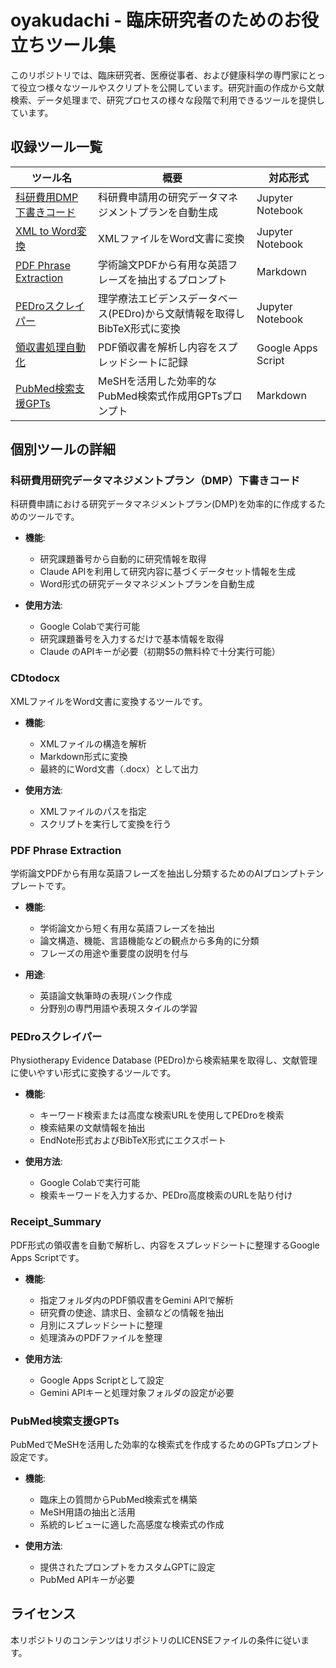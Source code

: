 # oyakudachi - 臨床研究者のためのお役立ちツール集

このリポジトリでは、臨床研究者、医療従事者、および健康科学の専門家にとって役立つ様々なツールやスクリプトを公開しています。研究計画の作成から文献検索、データ処理まで、研究プロセスの様々な段階で利用できるツールを提供しています。

## 収録ツール一覧

| ツール名 | 概要 | 対応形式 |
|---------|------|---------|
| [科研費用DMP下書きコード](#科研費用研究データマネジメントプランdmp下書きコード) | 科研費申請用の研究データマネジメントプランを自動生成 | Jupyter Notebook |
| [XML to Word変換](#cdtodocx) | XMLファイルをWord文書に変換 | Jupyter Notebook |
| [PDF Phrase Extraction](#pdf-phrase-extraction) | 学術論文PDFから有用な英語フレーズを抽出するプロンプト | Markdown |
| [PEDroスクレイパー](#pedroスクレイパー) | 理学療法エビデンスデータベース(PEDro)から文献情報を取得しBibTeX形式に変換 | Jupyter Notebook |
| [領収書処理自動化](#receipt_summary) | PDF領収書を解析し内容をスプレッドシートに記録 | Google Apps Script |
| [PubMed検索支援GPTs](#pubmed検索支援gpts) | MeSHを活用した効率的なPubMed検索式作成用GPTsプロンプト | Markdown |

## 個別ツールの詳細

### 科研費用研究データマネジメントプラン（DMP）下書きコード

科研費申請における研究データマネジメントプラン(DMP)を効率的に作成するためのツールです。

- **機能**: 
  - 研究課題番号から自動的に研究情報を取得
  - Claude APIを利用して研究内容に基づくデータセット情報を生成
  - Word形式の研究データマネジメントプランを自動生成

- **使用方法**:
  - Google Colabで実行可能
  - 研究課題番号を入力するだけで基本情報を取得
  - Claude のAPIキーが必要（初期$5の無料枠で十分実行可能）

### CDtodocx

XMLファイルをWord文書に変換するツールです。

- **機能**: 
  - XMLファイルの構造を解析
  - Markdown形式に変換
  - 最終的にWord文書（.docx）として出力

- **使用方法**:
  - XMLファイルのパスを指定
  - スクリプトを実行して変換を行う

### PDF Phrase Extraction

学術論文PDFから有用な英語フレーズを抽出し分類するためのAIプロンプトテンプレートです。

- **機能**: 
  - 学術論文から短く有用な英語フレーズを抽出
  - 論文構造、機能、言語機能などの観点から多角的に分類
  - フレーズの用途や重要度の説明を付与

- **用途**:
  - 英語論文執筆時の表現バンク作成
  - 分野別の専門用語や表現スタイルの学習

### PEDroスクレイパー

Physiotherapy Evidence Database (PEDro)から検索結果を取得し、文献管理に使いやすい形式に変換するツールです。

- **機能**: 
  - キーワード検索または高度な検索URLを使用してPEDroを検索
  - 検索結果の文献情報を抽出
  - EndNote形式およびBibTeX形式にエクスポート

- **使用方法**:
  - Google Colabで実行可能
  - 検索キーワードを入力するか、PEDro高度検索のURLを貼り付け

### Receipt_Summary

PDF形式の領収書を自動で解析し、内容をスプレッドシートに整理するGoogle Apps Scriptです。

- **機能**: 
  - 指定フォルダ内のPDF領収書をGemini APIで解析
  - 研究費の使途、請求日、金額などの情報を抽出
  - 月別にスプレッドシートに整理
  - 処理済みのPDFファイルを整理

- **使用方法**:
  - Google Apps Scriptとして設定
  - Gemini APIキーと処理対象フォルダの設定が必要

### PubMed検索支援GPTs

PubMedでMeSHを活用した効率的な検索式を作成するためのGPTsプロンプト設定です。

- **機能**: 
  - 臨床上の質問からPubMed検索式を構築
  - MeSH用語の抽出と活用
  - 系統的レビューに適した高感度な検索式の作成

- **使用方法**:
  - 提供されたプロンプトをカスタムGPTに設定
  - PubMed APIキーが必要

## ライセンス

本リポジトリのコンテンツはリポジトリのLICENSEファイルの条件に従います。
